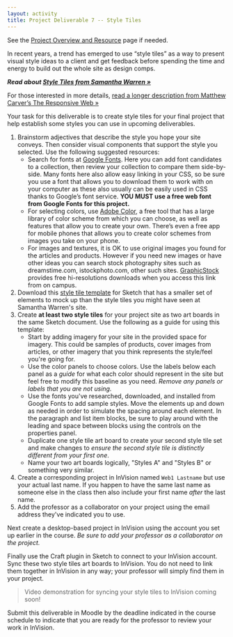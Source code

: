 ```yaml
---
layout: activity
title: Project Deliverable 7 -- Style Tiles
---
```


See the [Project Overview and Resource](/activities/pd00.html) page if needed.

In recent years, a trend has emerged to use “style tiles” as a way to present visual style ideas to a client and get feedback before spending the time and energy to build out the whole site as design comps.

***Read about [Style Tiles from Samantha Warren »](http://styletil.es/)***

For those interested in more details, [read a longer description from Matthew Carver’s The Responsive Web »](http://0-proquest.safaribooksonline.com.library.cedarville.edu/book/web-design-and-development/9781617291241/part-2dot-designing-for-the-responsive-web/kindle_split_013_html#X2ludGVybmFsX0h0bWxWaWV3P3htbGlkPTk3ODE2MTcyOTEyNDElMkZraW5kbGVfc3BsaXRfMDEzX2h0bWwmcXVlcnk9)

Your task for this deliverable is to create style tiles for your final project that help establish some styles you can use in upcoming deliverables.

1. Brainstorm adjectives that describe the style you hope your site conveys. Then consider visual components that support the style you selected. Use the following suggested resources:
    * Search for fonts at [Google Fonts](http://fonts.google.com). Here you can add font candidates to a collection, then review your collection to compare them side-by-side. Many fonts here also allow easy linking in your CSS, so be sure you use a font that allows you to download them to work with on your computer as these also usually can be easily used in CSS thanks to Google’s font service. **YOU MUST use a free web font from Google Fonts for this project.**
    * For selecting colors, use [Adobe Color](http://color.adobe.com), a free tool that has a large library of color scheme from which you can choose, as well as features that allow you to create your own. There’s even a free app for mobile phones that allows you to create color schemes from images you take on your phone.
    * For images and textures, it is OK to use original images you found for the articles and products. However if you need new images or have other ideas you can search stock photography sites such as dreamstime.com, istockphoto.com, other such sites. [GraphicStock](http://graphicstock.com/authorize) provides free hi-resolutions downloads when you access this link from on campus.
2. Download this [style tile template](/docs/style-tile-template.sketch) for Sketch that has a smaller set of elements to mock up than the style tiles you might have seen at Samantha Warren's site.
3. Create **at least two style tiles** for your project site as two art boards in the same Sketch document. Use the following as a guide for using this template:
    * Start by adding imagery for your site in the provided space for imagery. This could be samples of products, cover images from articles, or other imagery that you think represents the style/feel you're going for.
    * Use the color panels to choose colors. Use the labels below each panel as a *guide* for what each color should represent in the site but feel free to modify this baseline as you need. *Remove any panels or labels that you are not using.*
    * Use the fonts you've researched, downloaded, and installed from Google Fonts to add sample styles. Move the elements up and down as needed in order to simulate the spacing around each element. In the paragraph and list item blocks, be sure to play around with the leading and space between blocks using the controls on the properties panel.
    * Duplicate one style tile art board to create your second style tile set and make changes to *ensure the second style tile is distinctly different from your first one*.
    * Name your two art boards logically, "Styles A" and "Styles B" or something very similar.
4. Create a corresponding project in InVision named `Web1 Lastname` but use your actual last name. If you happen to have the same last name as someone else in the class then also include your first name *after* the last name.
5. Add the professor as a collaborator on your project using the email address they've indicated you to use.

Next create a desktop-based project in InVision using the account you set up earlier in the course. *Be sure to add your professor as a collaborator on the project.*

Finally use the Craft plugin in Sketch to connect to your InVision account. Sync these two style tiles art boards to InVision. You do not need to link them together in InVision in any way; your professor will simply find them in your project.

> Video demonstration for syncing your style tiles to InVision coming soon!

Submit this deliverable in Moodle by the deadline indicated in the course schedule to indicate that you are ready for the professor to review your work in InVision.
